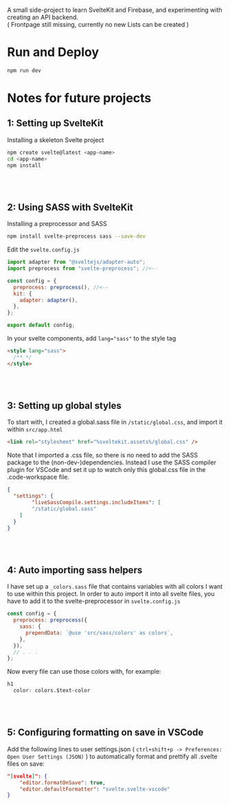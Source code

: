 A small side-project to learn SvelteKit and Firebase, and experimenting with creating an API backend.
<br>
( Frontpage still missing, currently no new Lists can be created )


# Run and Deploy
```bash
npm run dev
```

# Notes for future projects
## 1: Setting up SvelteKit
Installing a skeleton Svelte project
```bash
npm create svelte@latest <app-name>
cd <app-name>
npm install
```
<br><br>

## 2: Using SASS with SvelteKit
Installing a preprocessor and SASS
```bash	
npm install svelte-preprocess sass --save-dev
```

Edit the `svelte.config.js`
```javascript	
import adapter from "@sveltejs/adapter-auto";
import preprocess from "svelte-preprocess"; //<--

const config = {
  preprocess: preprocess(), //<--
  kit: {
    adapter: adapter(),
  },
};

export default config;
```
In your svelte components, add `lang="sass"` to the style tag
```html
<style lang="sass">
  /** */
</style>
```
<br><br>

## 3: Setting up global styles
To start with, I created a global.sass file in `/static/global.css`, and import it within `src/app.html`
```html
<link rel="stylesheet" href="%sveltekit.assets%/global.css" />
```
Note that I imported a .css file, so there is no need to add the SASS package to the (non-dev-)dependencies.
Instead I use the SASS compiler plugin for VSCode and set it up to watch only this global.css file in the .code-workspace
file.
```json
{
  "settings": {
		"liveSassCompile.settings.includeItems": [
        "/static/global.sass"
    ]
  }
}
```
<br><br>

## 4: Auto importing sass helpers
I have set up a `_colors.sass` file that contains variables with all colors I want to use within this project.
In order to auto import it into all svelte files, you have to add it to the svelte-preprocessor in `svelte.config.js`
```javascript
const config = {
  preprocess: preprocess({
    sass: {
      prependData: `@use 'src/sass/colors' as colors`,
    },
  }),
  // . . .
};
```
Now every file can use those colors with, for example:
```css
h1
  color: colors.$text-color

```

<br><br>
## 5: Configuring formatting on save in VSCode
Add the following lines to user settings.json
( `ctrl+shift+p -> Preferences: Open User Settings (JSON)` ) to automatically format and prettify all .svelte files on save:
```json
"[svelte]": {
    "editor.formatOnSave": true,
    "editor.defaultFormatter": "svelte.svelte-vscode"
}
```
